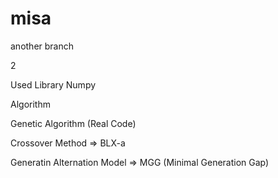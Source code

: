 # misa

another branch

2

Used Library
 Numpy


Algorithm

 Genetic Algorithm (Real Code)

  Crossover Method => BLX-a

  Generatin Alternation Model => MGG (Minimal Generation Gap)
  